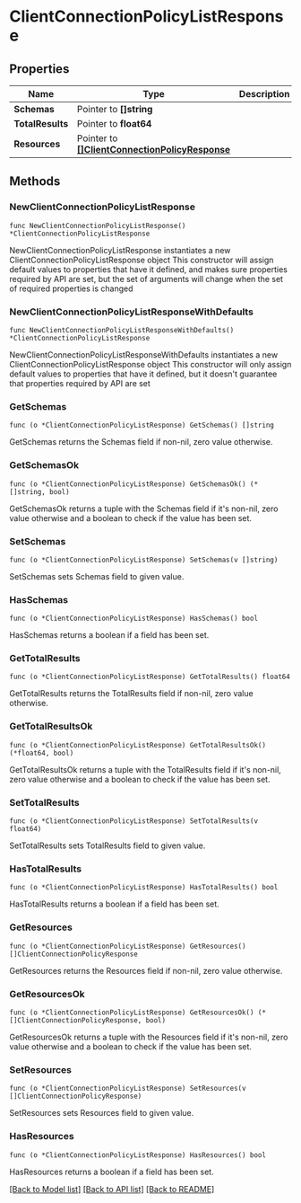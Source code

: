 # ClientConnectionPolicyListResponse

## Properties

Name | Type | Description | Notes
------------ | ------------- | ------------- | -------------
**Schemas** | Pointer to **[]string** |  | [optional] 
**TotalResults** | Pointer to **float64** |  | [optional] 
**Resources** | Pointer to [**[]ClientConnectionPolicyResponse**](ClientConnectionPolicyResponse.md) |  | [optional] 

## Methods

### NewClientConnectionPolicyListResponse

`func NewClientConnectionPolicyListResponse() *ClientConnectionPolicyListResponse`

NewClientConnectionPolicyListResponse instantiates a new ClientConnectionPolicyListResponse object
This constructor will assign default values to properties that have it defined,
and makes sure properties required by API are set, but the set of arguments
will change when the set of required properties is changed

### NewClientConnectionPolicyListResponseWithDefaults

`func NewClientConnectionPolicyListResponseWithDefaults() *ClientConnectionPolicyListResponse`

NewClientConnectionPolicyListResponseWithDefaults instantiates a new ClientConnectionPolicyListResponse object
This constructor will only assign default values to properties that have it defined,
but it doesn't guarantee that properties required by API are set

### GetSchemas

`func (o *ClientConnectionPolicyListResponse) GetSchemas() []string`

GetSchemas returns the Schemas field if non-nil, zero value otherwise.

### GetSchemasOk

`func (o *ClientConnectionPolicyListResponse) GetSchemasOk() (*[]string, bool)`

GetSchemasOk returns a tuple with the Schemas field if it's non-nil, zero value otherwise
and a boolean to check if the value has been set.

### SetSchemas

`func (o *ClientConnectionPolicyListResponse) SetSchemas(v []string)`

SetSchemas sets Schemas field to given value.

### HasSchemas

`func (o *ClientConnectionPolicyListResponse) HasSchemas() bool`

HasSchemas returns a boolean if a field has been set.

### GetTotalResults

`func (o *ClientConnectionPolicyListResponse) GetTotalResults() float64`

GetTotalResults returns the TotalResults field if non-nil, zero value otherwise.

### GetTotalResultsOk

`func (o *ClientConnectionPolicyListResponse) GetTotalResultsOk() (*float64, bool)`

GetTotalResultsOk returns a tuple with the TotalResults field if it's non-nil, zero value otherwise
and a boolean to check if the value has been set.

### SetTotalResults

`func (o *ClientConnectionPolicyListResponse) SetTotalResults(v float64)`

SetTotalResults sets TotalResults field to given value.

### HasTotalResults

`func (o *ClientConnectionPolicyListResponse) HasTotalResults() bool`

HasTotalResults returns a boolean if a field has been set.

### GetResources

`func (o *ClientConnectionPolicyListResponse) GetResources() []ClientConnectionPolicyResponse`

GetResources returns the Resources field if non-nil, zero value otherwise.

### GetResourcesOk

`func (o *ClientConnectionPolicyListResponse) GetResourcesOk() (*[]ClientConnectionPolicyResponse, bool)`

GetResourcesOk returns a tuple with the Resources field if it's non-nil, zero value otherwise
and a boolean to check if the value has been set.

### SetResources

`func (o *ClientConnectionPolicyListResponse) SetResources(v []ClientConnectionPolicyResponse)`

SetResources sets Resources field to given value.

### HasResources

`func (o *ClientConnectionPolicyListResponse) HasResources() bool`

HasResources returns a boolean if a field has been set.


[[Back to Model list]](../README.md#documentation-for-models) [[Back to API list]](../README.md#documentation-for-api-endpoints) [[Back to README]](../README.md)


